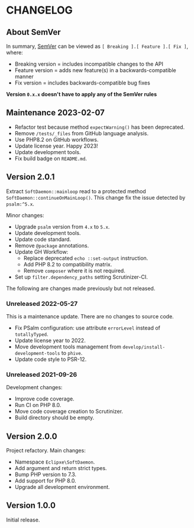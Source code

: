 # CHANGELOG

## About SemVer

In summary, [SemVer](https://semver.org/) can be viewed as `[ Breaking ].[ Feature ].[ Fix ]`, where:

- Breaking version = includes incompatible changes to the API
- Feature version = adds new feature(s) in a backwards-compatible manner
- Fix version = includes backwards-compatible bug fixes

**Version `0.x.x` doesn't have to apply any of the SemVer rules**

## Maintenance 2023-02-07

- Refactor test because method `expectWarning()` has been deprecated.
- Remove `/tests/_files` from GitHub language analysis.
- Use PHP8.2 on GitHub workflows.
- Update license year. Happy 2023!
- Update development tools.
- Fix build badge on `README.md`.

## Version 2.0.1

Extract `SoftDaemon::mainloop` read to a protected method `SoftDaemon::continueOnMainLoop()`.
This change fix the issue detected by `psalm:^5.x`.

Minor changes:

- Upgrade `psalm` version from `4.x` to `5.x`.
- Update development tools.
- Update code standard.
- Remove `@package` annotations.
- Update GH Workflow:
  - Replace deprecated `echo ::set-output` instruction.
  - Add PHP 8.2 to compatibility matrix.
  - Remove `composer` where it is not required.
- Set up `filter.dependency_paths` setting Scrutinizer-CI.

The following are changes made previously but not released.

### Unreleased 2022-05-27

This is a maintenance update. There are no changes to source code.

- Fix PSalm configuration: use attribute `errorLevel` instead of `totallyTyped`.
- Update license year to 2022.
- Move development tools management from `develop/install-development-tools` to `phive`.
- Update code style to PSR-12.

### Unreleased 2021-09-26

Development changes:

- Improve code coverage.
- Run CI on PHP 8.0.
- Move code coverage creation to Scrutinizer.
- Build directory should be empty.

## Version 2.0.0

Project refactory. Main changes:

- Namespace `Eclipxe\SoftDaemon`.
- Add argument and return strict types.
- Bump PHP version to 7.3.
- Add support for PHP 8.0.
- Upgrade all development environment.

## Version 1.0.0

Initial release.
